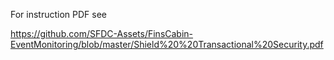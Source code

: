 For instruction PDF see

https://github.com/SFDC-Assets/FinsCabin-EventMonitoring/blob/master/Shield%20%20Transactional%20Security.pdf
